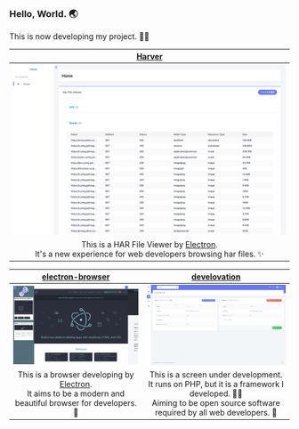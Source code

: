 ### Hello, World. 🌏

This is now developing my project. 👨‍💻

|[Harver](https://github.com/huuyafwww/harver)|
|:---:|
|<img width="600px" src="https://raw.githubusercontent.com/huuyafwww/huuyafwww/master/harver.png">|
|This is a HAR File Viewer by [Electron](https://www.electronjs.org/). <br> It's a new experience for web developers browsing har files. ✨|

|[electron-browser](https://github.com/huuyafwww/electron-browser)|[develovation](https://github.com/huuyafwww/develovation-project)|
|:---:|:---:|
|<img width="300px" src="https://raw.githubusercontent.com/huuyafwww/huuyafwww/master/electron-browser.png" >|<img width="300px" src="https://raw.githubusercontent.com/huuyafwww/huuyafwww/master/develovation.png">|
|This is a browser developing by [Electron](https://www.electronjs.org/). <br> It aims to be a modern and beautiful browser for developers. 🙌|This is a screen under development.<br>It runs on PHP, but it is a framework I developed. 👨‍💻<br>Aiming to be open source software required by all web developers. 🤝|
